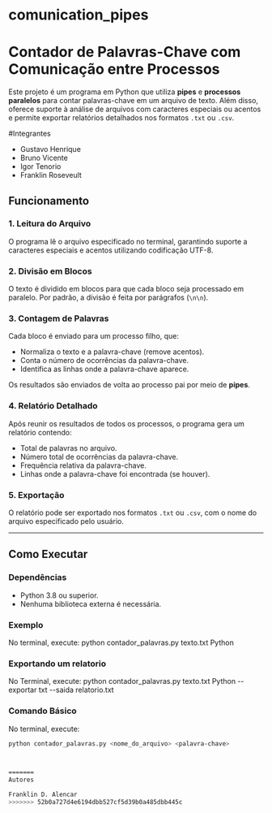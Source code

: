 # comunication_pipes

# **Contador de Palavras-Chave com Comunicação entre Processos**

Este projeto é um programa em Python que utiliza **pipes** e **processos paralelos** para contar palavras-chave em um arquivo de texto. Além disso, oferece suporte à análise de arquivos com caracteres especiais ou acentos e permite exportar relatórios detalhados nos formatos `.txt` ou `.csv`.

#Integrantes
- Gustavo Henrique
- Bruno Vicente
- Igor Tenorio
- Franklin Roseveult

## **Funcionamento**

### **1. Leitura do Arquivo**
O programa lê o arquivo especificado no terminal, garantindo suporte a caracteres especiais e acentos utilizando codificação UTF-8.

### **2. Divisão em Blocos**
O texto é dividido em blocos para que cada bloco seja processado em paralelo. Por padrão, a divisão é feita por parágrafos (`\n\n`).

### **3. Contagem de Palavras**
Cada bloco é enviado para um processo filho, que:
- Normaliza o texto e a palavra-chave (remove acentos).
- Conta o número de ocorrências da palavra-chave.
- Identifica as linhas onde a palavra-chave aparece.

Os resultados são enviados de volta ao processo pai por meio de **pipes**.

### **4. Relatório Detalhado**
Após reunir os resultados de todos os processos, o programa gera um relatório contendo:
- Total de palavras no arquivo.
- Número total de ocorrências da palavra-chave.
- Frequência relativa da palavra-chave.
- Linhas onde a palavra-chave foi encontrada (se houver).

### **5. Exportação**
O relatório pode ser exportado nos formatos `.txt` ou `.csv`, com o nome do arquivo especificado pelo usuário.

---

## **Como Executar**

### **Dependências**
- Python 3.8 ou superior.
- Nenhuma biblioteca externa é necessária.


### **Exemplo**
No terminal, execute:
python contador_palavras.py texto.txt Python

### **Exportando um relatorio**
No Terminal, execute:
python contador_palavras.py texto.txt Python --exportar txt --saida relatorio.txt

### **Comando Básico**
No terminal, execute:
```bash
python contador_palavras.py <nome_do_arquivo> <palavra-chave>



=======
Autores

Franklin D. Alencar
>>>>>>> 52b0a727d4e6194dbb527cf5d39b0a485dbb445c
